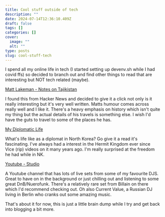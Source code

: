 ```yaml
---
title: Cool stuff outside of tech
description: ""
date: 2024-07-14T12:36:10.409Z
draft: false
tags: []
categories: []
cover:
  image: ""
  alt: ""
type: posts
slug: cool-stuff-tech
---
```


I spend all my online life in tech (I started setting up devenv.sh while I had covid ffs) so decided to branch out and find other things to read that are interesting but NOT tech related (maybe).

<!--more-->

[Matt Lakeman - Notes on Tajikistan](https://mattlakeman.org/2024/06/20/notes-on-tajikistan/)

I found this from Hacker News and decided to give it a click not only is it really interesting but it's very well written. Matts humour comes across really well and I like it. There's a heavy emphasis on history which isn't quite my thing but the actual details of his travels is something else. I wish I'd have the guts to travel to some of the places he has.

[My Diplomatic Life](https://mydiplomaticlife.com/how-to-survive-3-years-in-north-korea-as-a-foreigner/)

What's life like as a diplomat in North Korea? Go give it a read it's fascinating. I've always had a interest in the Hermit Kingdom ever since Vice (rip) videos on it many years ago. I'm really surprised at the freedom he had while in NK.

[Youtube - Studio](https://www.youtube.com/@_wearestudio)

A Youtube channel that has lots of live sets from some of my favourite DJS. Great to have on in the background or just chilling out and listening to some great DnB/Nuerofunk. There's a relatively rare set from Billain on there which I'd recommend checking out. Oh also Current Value, a Russian DJ living in Berlin who cranks out some amazing music.

That's about it for now, this is just a little brain dump while I try and get back into blogging a bit more.